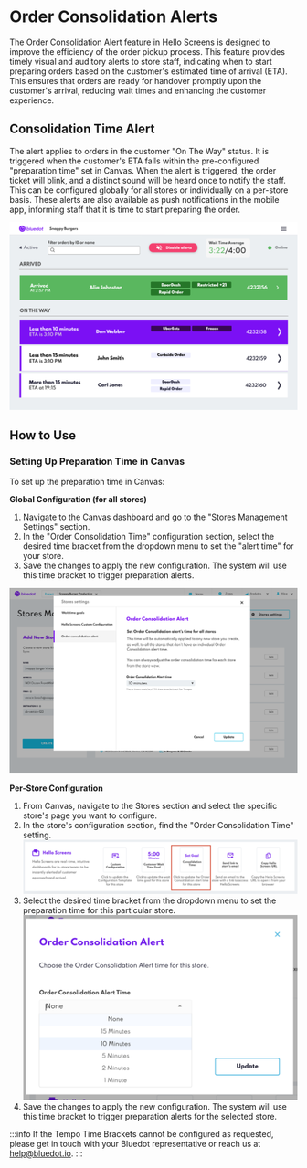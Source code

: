 Order Consolidation Alerts
========================

The Order Consolidation Alert feature in Hello Screens is designed to improve the efficiency of the order pickup process. This feature provides timely visual and auditory alerts to store staff, indicating when to start preparing orders based on the customer's estimated time of arrival (ETA). This ensures that orders are ready for handover promptly upon the customer's arrival, reducing wait times and enhancing the customer experience.

Consolidation Time Alert
----------------------
The alert applies to orders in the customer "On The Way" status. It is triggered when the customer's ETA falls within the pre-configured "preparation time" set in Canvas. When the alert is triggered, the order ticket will blink, and a distinct sound will be heard once to notify the staff. This can be configured globally for all stores or individually on a per-store basis. These alerts are also available as push notifications in the mobile app, informing staff that it is time to start preparing the order.

![](../assets/Hello%20Screens%20-%20consolidation%20alert%20time.png)

How to Use
----------

### Setting Up Preparation Time in Canvas

To set up the preparation time in Canvas:

**Global Configuration (for all stores)**
1. Navigate to the Canvas dashboard and go to the "Stores Management Settings" section.
2. In the "Order Consolidation Time" configuration section, select the desired time bracket from the dropdown menu to set the "alert time" for your store.
3. Save the changes to apply the new configuration. The system will use this time bracket to trigger preparation alerts.

![](../assets/Canvas%20-%20Settings%20Consolidation%20Alert.png)

**Per-Store Configuration**
1. From Canvas, navigate to the Stores section and select the specific store's page you want to configure.
2. In the store's configuration section, find the "Order Consolidation Time" setting.
![](../assets/Hello%20Screens%20-%20consolidation%20alert%20per%20store%201.png)
3. Select the desired time bracket from the dropdown menu to set the preparation time for this particular store.
![](../assets/Hello%20Screens%20-%20consolidation%20alert%20per%20store%202.png)
4. Save the changes to apply the new configuration. The system will use this time bracket to trigger preparation alerts for the selected store.

:::info
If the Tempo Time Brackets cannot be configured as requested, please get in touch with your Bluedot representative or reach us at [help@bluedot.io](mailto:help@bluedot.io).
:::
